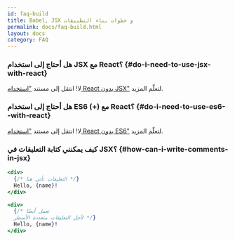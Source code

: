 ```yaml
---
id: faq-build
title: Babel, JSX و خطوات بناء التطبيقات
permalink: docs/faq-build.html
layout: docs
category: FAQ
---
```


### هل أحتاج إلى استخدام JSX مع React؟ {#do-i-need-to-use-jsx-with-react}

لا! انتقل إلى مستند ["استخدام React بدون JSX"](/docs/react-without-jsx.html) لتعلّم المزيد.

### هل أحتاج إلى استخدام ES6 (+) مع React؟ {#do-i-need-to-use-es6--with-react}

لا! انتقل إلى مستند ["استخدام React بدون ES6"](/docs/react-without-es6.html) لتعلّم المزيد.

### كيف يمكنني كتابة التعليقات في JSX؟ {#how-can-i-write-comments-in-jsx}

```jsx
<div>
  {/* التعليقات تأتي هنا */}
  Hello, {name}!
</div>
```

```jsx
<div>
  {/* تعمل أيضًا 
  لأجل التعليقات متعددة الأسطر */}
  Hello, {name}! 
</div>
```
